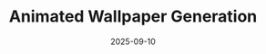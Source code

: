 ---
title: "Animated Wallpaper Generation"
collection: portfolio
permalink: /portfolio/wallpaper
date: 2025-09-10
code: 'https://github.com/Anthonyjlem/Animated-Wallpaper-Generation'
show: true
header:
  teaser: "portfolio/wallpaper.gif"
project_type: "Personal"
excerpt: "Generated animated desktop wallpapers with open-source state-of-the-art AI models. Used AI software and compute infrastructure including ComfyUI, Hugging Face, and Modal."
---